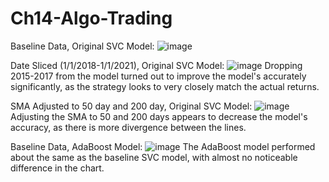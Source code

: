 # Ch14-Algo-Trading

Baseline Data, Original SVC Model:
![image](https://user-images.githubusercontent.com/85848524/135171594-92109721-f3d5-4049-9606-9d245446f562.png)

Date Sliced (1/1/2018-1/1/2021), Original SVC Model:
![image](https://user-images.githubusercontent.com/85848524/135384824-13916342-73fb-4ce3-adfa-65948f48c6fd.png)
Dropping 2015-2017 from the model turned out to improve the model's accurately significantly, as the strategy looks to very closely match the actual returns.

SMA Adjusted to 50 day and 200 day, Original SVC Model:
![image](https://user-images.githubusercontent.com/85848524/135390990-b0ca550f-7e24-4cec-bd3e-4a84d5ab6ec8.png)
Adjusting the SMA to 50 and 200 days appears to decrease the model's accuracy, as there is more divergence between the lines.

Baseline Data, AdaBoost Model:
![image](https://user-images.githubusercontent.com/85848524/135378663-20f88ec0-15fc-4a1f-bb32-018e730ff496.png)
The AdaBoost model performed about the same as the baseline SVC model, with almost no noticeable difference in the chart.

